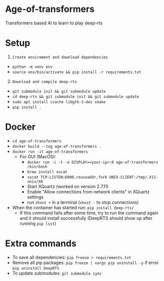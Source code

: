 # Age-of-transformers
Transformers based AI to learn to play deep-rts

# Setup
1.     Create enviroment and download dependencies
 - `python -m venv env`
 - `source env/bin/activate && pip install -r requirements.txt` 

2.     Download and compile deep-rts
 - `git submodule init && git submodule update`
 - `cd deep-rts && git submodule init && git submodule update`
 - `sudo apt install ccache libgtk-3-dev cmake`
 - `pip install .`

# Docker
 - `cd age-of-transformers`
 - `docker build --tag age-of-transformers .`
 - `docker run -it age-of-transformers`
   - For GUI (MacOS):
     - `docker run -i -t -e DISPLAY=<your-ip>:0 age-of-transformers /bin/bash` 
     - `brew install socat`
     - `socat TCP-LISTEN:6000,reuseaddr,fork UNIX-CLIENT:/tmp/.X11-unix/X0`
     - Start XQuartz (worked on version 2.7.11)
     - Enable "Allow connections from network clients" in XQuartz settings
     - run `xhost +` in a terminal (`xhost -` to stop connections)
 - When the container has started run: `pip install deep-rts/`
   - If this command fails after some time, try to run the command again and it should install successfully (DeepRTS should show up after running `pip list`)


# Extra commands

- To save all dependencies: `pip freeze > requirements.txt`
- Remove all pip packages: `pip freeze | xargs pip uninstall -y` if error `pip uninstall DeepRTS`
- To update submodules: `git submodule sync`
